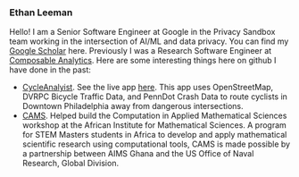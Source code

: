 ### Ethan Leeman

Hello! I am a Senior Software Engineer at Google in the Privacy Sandbox team working in the intersection of AI/ML and data privacy. You can find my [Google Scholar](https://scholar.google.com/citations?user=BvoT1eIAAAAJ&hl=en) here. Previously I was a Research Software Engineer at [Composable Analytics](https://composable.ai/). Here are some interesting things here on github I have done in the past: 

* [CycleAnalyist](https://github.com/ethanleeman/Cycle-Analyst). See the live app [here](http://cycle-analyst.herokuapp.com/). This app uses OpenStreetMap, DVRPC Bicycle Traffic Data, and PennDot Crash Data to route cyclists in Downtown Philadelphia away from dangerous intersections.
* [CAMS](https://github.com/AIMS-Ghana/cams). Helped build the Computation in Applied Mathematical Sciences workshop at the African Institute for Mathematical Sciences. A program for STEM Masters students in Africa to develop and apply mathematical scientific research using computational tools, CAMS is made possible by a partnership between AIMS Ghana and the US Office of Naval Research, Global Division.



